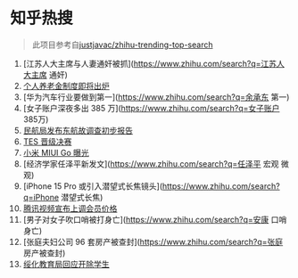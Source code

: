 # 知乎热搜

> 此项目参考自[justjavac/zhihu-trending-top-search](https://github.com/justjavac/zhihu-trending-top-search/blob/main/utils.ts)

<!-- BEGIN -->
  <!-- 最后更新时间:Thu Apr 21 2022 04:38:15 GMT+0000 (Coordinated Universal Time) -->
  1. [江苏人大主席与人妻通奸被抓](https://www.zhihu.com/search?q=江苏人大主席 通奸)
1. [个人养老金制度即将出炉](https://www.zhihu.com/search?q=个人养老金制度)
1. [华为汽车行业要做到第一](https://www.zhihu.com/search?q=余承东 第一)
1. [女子账户深夜多出 385 万](https://www.zhihu.com/search?q=女子账户 385万)
1. [民航局发布东航故调查初步报告](https://www.zhihu.com/search?q=东航事故报告)
1. [TES 晋级决赛](https://www.zhihu.com/search?q=tes)
1. [小米 MIUI Go 曝光](https://www.zhihu.com/search?q=小米MIUIGo)
1. [经济学家任泽平新发文](https://www.zhihu.com/search?q=任泽平 宏观 微观)
1. [iPhone 15 Pro 或引入潜望式长焦镜头](https://www.zhihu.com/search?q=iPhone 潜望式长焦)
1. [腾讯视频宣布上调会员价格](https://www.zhihu.com/search?q=腾讯视频会员)
1. [男子对女子吹口哨被打身亡](https://www.zhihu.com/search?q=安康 口哨 身亡)
1. [张庭夫妇公司 96 套房产被查封](https://www.zhihu.com/search?q=张庭 房产被查封)
1. [绥化教育局回应开除学生](https://www.zhihu.com/search?q=绥化教育局回应)
  <!-- END -->